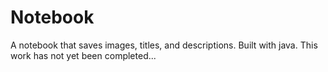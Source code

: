 # Notebook
A notebook that saves images, titles, and descriptions.
Built with java. 
This work has not yet been completed...
